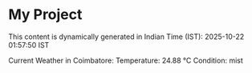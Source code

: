 # My Project

This content is dynamically generated in Indian Time (IST): 2025-10-22 01:57:50 IST


Current Weather in Coimbatore:
Temperature: 24.88 °C
Condition: mist
